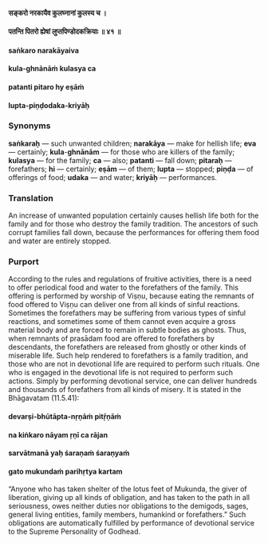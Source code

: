 #### सङ्करो नरकायैव कुलघ्नानां कुलस्य च ।
#### पतन्ति पितरो ह्येषां लुप्तपिण्डोदकक्रियाः ॥ ४१ ॥

#### saṅkaro narakāyaiva
#### kula-ghnānāṁ kulasya ca
#### patanti pitaro hy eṣāṁ
#### lupta-piṇḍodaka-kriyāḥ

### Synonyms

**saṅkaraḥ** — such unwanted children; **narakāya** — make for hellish life; **eva** — certainly; **kula**-**ghnānām** — for those who are killers of the family; **kulasya** — for the family; **ca** — also; **patanti** — fall down; **pitaraḥ** — forefathers; **hi** — certainly; **eṣām** — of them; **lupta** — stopped; **piṇḍa** — of offerings of food; **udaka** — and water; **kriyāḥ** — performances.

### Translation

An increase of unwanted population certainly causes hellish life both for the family and for those who destroy the family tradition. The ancestors of such corrupt families fall down, because the performances for offering them food and water are entirely stopped.

### Purport

According to the rules and regulations of fruitive activities, there is a need to offer periodical food and water to the forefathers of the family. This offering is performed by worship of Viṣṇu, because eating the remnants of food offered to Viṣṇu can deliver one from all kinds of sinful reactions. Sometimes the forefathers may be suffering from various types of sinful reactions, and sometimes some of them cannot even acquire a gross material body and are forced to remain in subtle bodies as ghosts. Thus, when remnants of prasādam food are offered to forefathers by descendants, the forefathers are released from ghostly or other kinds of miserable life. Such help rendered to forefathers is a family tradition, and those who are not in devotional life are required to perform such rituals. One who is engaged in the devotional life is not required to perform such actions. Simply by performing devotional service, one can deliver hundreds and thousands of forefathers from all kinds of misery. It is stated in the Bhāgavatam (11.5.41):

#### devarṣi-bhūtāpta-nṛṇāṁ pitṝṇāṁ
#### na kiṅkaro nāyam ṛṇī ca rājan
#### sarvātmanā yaḥ śaraṇaṁ śaraṇyaṁ
#### gato mukundaṁ parihṛtya kartam

“Anyone who has taken shelter of the lotus feet of Mukunda, the giver of liberation, giving up all kinds of obligation, and has taken to the path in all seriousness, owes neither duties nor obligations to the demigods, sages, general living entities, family members, humankind or forefathers.” Such obligations are automatically fulfilled by performance of devotional service to the Supreme Personality of Godhead.